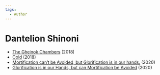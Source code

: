 ```yaml
---
tags:
  - Author
---
```


# Dantelion Shinoni

- [The Gheinok Chambers](./thegheinokchambers.md) (2018)
- [Cold](./cold.md) (2018)
- [Mortification can’t be Avoided, but Glorification is in our hands.](../authors/dantelionshinoni/mortificationcantbeavoided.md) (2020)
- [Glorification is in our Hands, but can Mortification be Avoided](./glorificationisinourhandsbutcanmortificationbeavoided.md) (2020)